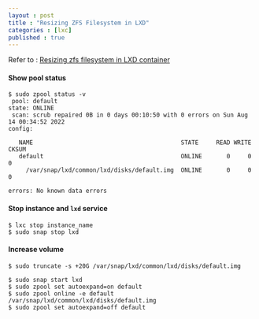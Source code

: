 ```yaml
---
layout : post
title : "Resizing ZFS Filesystem in LXD"
categories : [lxc]
published : true
---
```


 Refer to : [Resizing zfs filesystem in LXD container](https://discuss.linuxcontainers.org/t/resizing-zfs-filesystem-in-lxd-container/8465)

#### Show pool status
 ```shell
 $ sudo zpool status -v
  pool: default
 state: ONLINE
  scan: scrub repaired 0B in 0 days 00:10:50 with 0 errors on Sun Aug 14 00:34:52 2022
config:

	NAME                                          STATE     READ WRITE CKSUM
	default                                       ONLINE       0     0     0
	  /var/snap/lxd/common/lxd/disks/default.img  ONLINE       0     0     0

errors: No known data errors
 ```

#### Stop instance and `lxd` service
 ``` 
$ lxc stop instance_name 
$ sudo snap stop lxd 
 ```

#### Increase volume
```shell
$ sudo truncate -s +20G /var/snap/lxd/common/lxd/disks/default.img

$ sudo snap start lxd 
$ sudo zpool set autoexpand=on default
$ sudo zpool online -e default /var/snap/lxd/common/lxd/disks/default.img
$ sudo zpool set autoexpand=off default
 ```



